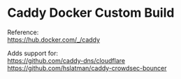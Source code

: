 # Caddy Docker Custom Build
Reference:  
https://hub.docker.com/_/caddy

Adds support for:  
https://github.com/caddy-dns/cloudflare  
https://github.com/hslatman/caddy-crowdsec-bouncer
